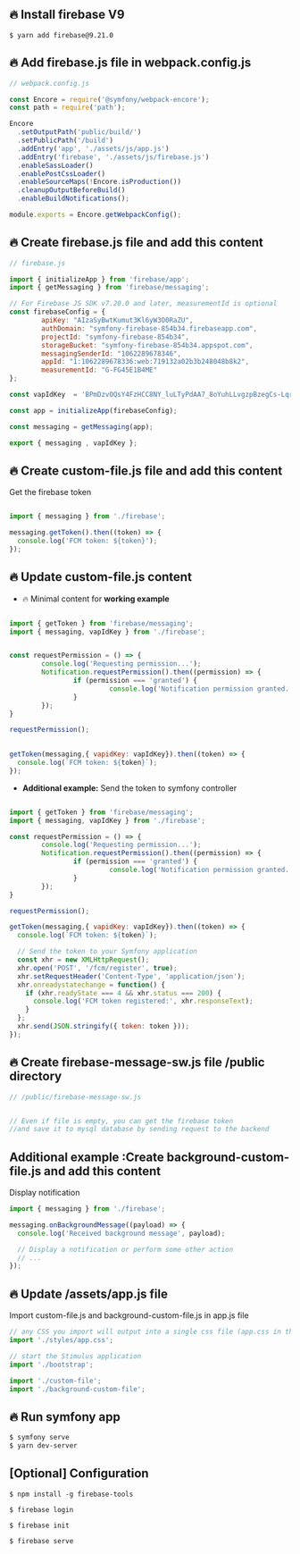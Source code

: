 ## 🔥 Install firebase V9
```
$ yarn add firebase@9.21.0
```
## 🔥 Add firebase.js file in webpack.config.js

```js
// webpack.config.js

const Encore = require('@symfony/webpack-encore');
const path = require('path');

Encore
  .setOutputPath('public/build/')
  .setPublicPath('/build')
  .addEntry('app', './assets/js/app.js')
  .addEntry('firebase', './assets/js/firebase.js')
  .enableSassLoader()
  .enablePostCssLoader()
  .enableSourceMaps(!Encore.isProduction())
  .cleanupOutputBeforeBuild()
  .enableBuildNotifications();

module.exports = Encore.getWebpackConfig();
```

## 🔥 Create firebase.js file and add this content
```js
// firebase.js

import { initializeApp } from 'firebase/app';
import { getMessaging } from 'firebase/messaging';

// For Firebase JS SDK v7.20.0 and later, measurementId is optional
const firebaseConfig = {
        apiKey: "AIzaSyBwtKumut3Kl6yW3O0RaZU",
        authDomain: "symfony-firebase-854b34.firebaseapp.com",
        projectId: "symfony-firebase-854b34",
        storageBucket: "symfony-firebase-854b34.appspot.com",
        messagingSenderId: "1062289678346",
        appId: "1:1062289678336:web:719132a02b3b248048b8k2",
        measurementId: "G-FG45E1B4ME"
};

const vapIdKey  = 'BPmDzvOQsY4FzHCC8NY_luLTyPdAA7_8oYuhLLvgzpBzegCs-Lqr9VtXgUALgb_aM';

const app = initializeApp(firebaseConfig);

const messaging = getMessaging(app);

export { messaging , vapIdKey };
```

## 🔥 Create custom-file.js file and add this content
Get the firebase token
```js

import { messaging } from './firebase';

messaging.getToken().then((token) => {
  console.log('FCM token: ${token}');
});

```

## 🔥 Update custom-file.js content 
- 🔥 Minimal content for **working example** 
```js

import { getToken } from 'firebase/messaging';
import { messaging, vapIdKey } from './firebase';


const requestPermission = () => {
        console.log('Requesting permission...');
        Notification.requestPermission().then((permission) => {
                if (permission === 'granted') {
                         console.log('Notification permission granted.');
                }
        }); 
}

requestPermission();
      

getToken(messaging,{ vapidKey: vapIdKey}).then((token) => {
  console.log(`FCM token: ${token}`);
});

```

- **Additional example:** Send the token to symfony controller
```js

import { getToken } from 'firebase/messaging';
import { messaging, vapIdKey } from './firebase';

const requestPermission = () => {
        console.log('Requesting permission...');
        Notification.requestPermission().then((permission) => {
                if (permission === 'granted') {
                         console.log('Notification permission granted.');
                }
        }); 
}

requestPermission();

getToken(messaging,{ vapidKey: vapIdKey}).then((token) => {
  console.log(`FCM token: ${token}`);

  // Send the token to your Symfony application
  const xhr = new XMLHttpRequest();
  xhr.open('POST', '/fcm/register', true);
  xhr.setRequestHeader('Content-Type', 'application/json');
  xhr.onreadystatechange = function() {
    if (xhr.readyState === 4 && xhr.status === 200) {
      console.log('FCM token registered:', xhr.responseText);
    }
  };
  xhr.send(JSON.stringify({ token: token }));
});

```
## 🔥 Create firebase-message-sw.js file /public directory

```js
// /public/firebase-message-sw.js


// Even if file is empty, you can get the firebase token  
//and save it to mysql database by sending request to the backend

```
## Additional example :Create background-custom-file.js and add this content 
Display notification 
```js
import { messaging } from './firebase';

messaging.onBackgroundMessage((payload) => {
  console.log('Received background message', payload);

  // Display a notification or perform some other action
  // ...
});

```

## 🔥 Update /assets/app.js file 
 Import custom-file.js and background-custom-file.js in app.js file
 
```js
// any CSS you import will output into a single css file (app.css in this case)
import './styles/app.css';

// start the Stimulus application
import './bootstrap';

import './custom-file';
import './background-custom-file';
```

## 🔥 Run symfony app

```bash
$ symfony serve
$ yarn dev-server
```



## [Optional] Configuration

```
$ npm install -g firebase-tools
```

```
$ firebase login
```

```
$ firebase init
```

```
$ firebase serve
```

